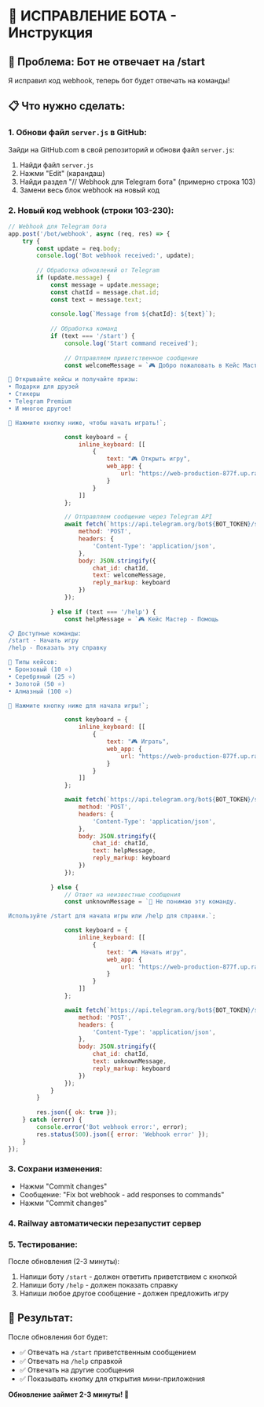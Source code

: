 # 🤖 ИСПРАВЛЕНИЕ БОТА - Инструкция

## 🚨 Проблема: Бот не отвечает на /start

Я исправил код webhook, теперь бот будет отвечать на команды!

## 📋 Что нужно сделать:

### 1. Обнови файл `server.js` в GitHub:

Зайди на GitHub.com в свой репозиторий и обнови файл `server.js`:

1. Найди файл `server.js`
2. Нажми "Edit" (карандаш)
3. Найди раздел "// Webhook для Telegram бота" (примерно строка 103)
4. Замени весь блок webhook на новый код

### 2. Новый код webhook (строки 103-230):

```javascript
// Webhook для Telegram бота
app.post('/bot/webhook', async (req, res) => {
    try {
        const update = req.body;
        console.log('Bot webhook received:', update);
        
        // Обработка обновлений от Telegram
        if (update.message) {
            const message = update.message;
            const chatId = message.chat.id;
            const text = message.text;
            
            console.log(`Message from ${chatId}: ${text}`);
            
            // Обработка команд
            if (text === '/start') {
                console.log('Start command received');
                
                // Отправляем приветственное сообщение
                const welcomeMessage = `🎮 Добро пожаловать в Кейс Мастер!

🎁 Открывайте кейсы и получайте призы:
• Подарки для друзей
• Стикеры
• Telegram Premium
• И многое другое!

🚀 Нажмите кнопку ниже, чтобы начать играть!`;

                const keyboard = {
                    inline_keyboard: [[
                        {
                            text: "🎮 Открыть игру",
                            web_app: {
                                url: "https://web-production-877f.up.railway.app/"
                            }
                        }
                    ]]
                };

                // Отправляем сообщение через Telegram API
                await fetch(`https://api.telegram.org/bot${BOT_TOKEN}/sendMessage`, {
                    method: 'POST',
                    headers: {
                        'Content-Type': 'application/json',
                    },
                    body: JSON.stringify({
                        chat_id: chatId,
                        text: welcomeMessage,
                        reply_markup: keyboard
                    })
                });
                
            } else if (text === '/help') {
                const helpMessage = `🎮 Кейс Мастер - Помощь

📋 Доступные команды:
/start - Начать игру
/help - Показать эту справку

🎁 Типы кейсов:
• Бронзовый (10 ⭐)
• Серебряный (25 ⭐)
• Золотой (50 ⭐)
• Алмазный (100 ⭐)

🚀 Нажмите кнопку ниже для начала игры!`;

                const keyboard = {
                    inline_keyboard: [[
                        {
                            text: "🎮 Играть",
                            web_app: {
                                url: "https://web-production-877f.up.railway.app/"
                            }
                        }
                    ]]
                };

                await fetch(`https://api.telegram.org/bot${BOT_TOKEN}/sendMessage`, {
                    method: 'POST',
                    headers: {
                        'Content-Type': 'application/json',
                    },
                    body: JSON.stringify({
                        chat_id: chatId,
                        text: helpMessage,
                        reply_markup: keyboard
                    })
                });
                
            } else {
                // Ответ на неизвестные сообщения
                const unknownMessage = `🤔 Не понимаю эту команду.

Используйте /start для начала игры или /help для справки.`;

                const keyboard = {
                    inline_keyboard: [[
                        {
                            text: "🎮 Начать игру",
                            web_app: {
                                url: "https://web-production-877f.up.railway.app/"
                            }
                        }
                    ]]
                };

                await fetch(`https://api.telegram.org/bot${BOT_TOKEN}/sendMessage`, {
                    method: 'POST',
                    headers: {
                        'Content-Type': 'application/json',
                    },
                    body: JSON.stringify({
                        chat_id: chatId,
                        text: unknownMessage,
                        reply_markup: keyboard
                    })
                });
            }
        }
        
        res.json({ ok: true });
    } catch (error) {
        console.error('Bot webhook error:', error);
        res.status(500).json({ error: 'Webhook error' });
    }
});
```

### 3. Сохрани изменения:
- Нажми "Commit changes"
- Сообщение: "Fix bot webhook - add responses to commands"
- Нажми "Commit changes"

### 4. Railway автоматически перезапустит сервер

### 5. Тестирование:
После обновления (2-3 минуты):
1. Напиши боту `/start` - должен ответить приветствием с кнопкой
2. Напиши боту `/help` - должен показать справку
3. Напиши любое другое сообщение - должен предложить игру

## 🎯 Результат:
После обновления бот будет:
- ✅ Отвечать на `/start` приветственным сообщением
- ✅ Отвечать на `/help` справкой
- ✅ Отвечать на другие сообщения
- ✅ Показывать кнопку для открытия мини-приложения

**Обновление займет 2-3 минуты! 🚀**
